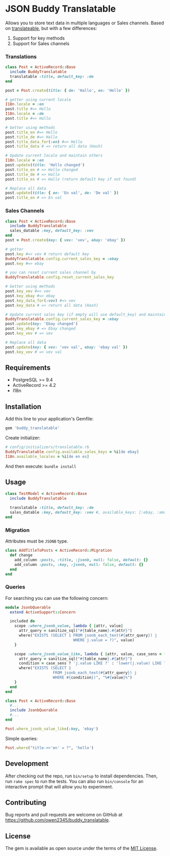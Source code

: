 # JSON Buddy Translatable

Allows you to store text data in multiple languages or Sales channels. Based on [translateable](https://github.com/olegantonyan/translateable), but with a few differences:

1. Support for key methods
2. Support for Sales channels

### Translations
```ruby
class Post < ActiveRecord::Base
  include BuddyTranslatable
  translatable :title, default_key: :de
end

post = Post.create(title: { de: 'Hallo', en: 'Hello' })

# getter using current locale
I18n.locale = :en
post.title #=> Hello
I18n.locale = :de
post.title #=> Hallo

# Getter using methods
post.title_en #=> Hello
post.title_de #=> Hallo
post.title_data_for(:en) #=> Hello
post.title_data # => return all data (Hash)

# Update current locale and maintain others
I18n.locale = :en
post.update(title: 'Hello changed')
post.title_en # => Hello changed
post.title_de # => Hallo
post.title_es # => Hallo (return default key if not found)

# Replace all data
post.update(title: { en: 'En val', de: 'De val' })
post.title_en # => En val
```

### Sales Channels
```ruby
class Post < ActiveRecord::Base
  include BuddyTranslatable
  sales_datable :key, default_key: :vev
end
post = Post.create(key: { vev: 'vev', ebay: 'ebay' })

# getter
post.key #=> vev # return default key
BuddyTranslatable.config.current_sales_key = :ebay
post.key #=> ebay

# you can reset current sales channel by
BuddyTranslatable.config.reset_current_sales_key

# Getter using methods
post.key_vev #=> vev
post.key_ebay #=> ebay
post.key_data_for(:vev) #=> vev
post.key_data # => return all data (Hash)

# Update current sales key (if empty will use default_key) and maintain others
BuddyTranslatable.config.current_sales_key = :ebay 
post.update(key: 'Ebay changed')
post.key_ebay # => Ebay changed
post.key_vev # => vev

# Replace all data
post.update(key: { vev: 'vev val', ebay: 'ebay val' })
post.key_vev # => vev val
```

## Requirements

- PostgreSQL >= 9.4
- ActiveRecord >= 4.2
- I18n

## Installation

Add this line to your application's Gemfile:

```ruby
gem 'buddy_translatable'
```

Create initializer:
```ruby
# config/initializers/translatable.rb
BuddyTranslatable.config.available_sales_keys = %i[de ebay]
I18n.available_locales = %i[de en es]
```

And then execute:
``` bundle install ```

## Usage

```ruby
class TestModel < ActiveRecord::Base
  include BuddyTranslatable

  translatable :title, default_key: :de
  sales_datable :key, default_key: :vev #, available_keys: [:ebay, :amazon, :vev]
end
```

### Migration

Attributes must be `JSONB` type.
```ruby
class AddTitleToPosts < ActiveRecord::Migration
  def change
    add_column :posts, :title, :jsonb, null: false, default: {}
    add_column :posts, :key, :jsonb, null: false, default: {}
  end
end
```

### Queries

For searching you can use the following concern:
```ruby
module JsonbQuerable
  extend ActiveSupport::Concern

  included do
    scope :where_jsonb_value, lambda { |attr, value|
      attr_query = sanitize_sql("#{table_name}.#{attr}")
      where("EXISTS (SELECT 1 FROM jsonb_each_text(#{attr_query}) j
                              WHERE j.value = ?)", value)
    }

    scope :where_jsonb_value_like, lambda { |attr, value, case_sens = false|
      attr_query = sanitize_sql("#{table_name}.#{attr}")
      condition = case_sens ? 'j.value LIKE ?' : 'lower(j.value) LIKE lower(?)'
      where("EXISTS (SELECT 1
                     FROM jsonb_each_text(#{attr_query}) j
                     WHERE #{condition})", "%#{value}%")
    }
  end
end

class Post < ActiveRecord::Base
  #...
  include JsonbQuerable
  #...
end

Post.where_jsonb_value_like(:key, 'ebay')
```
Simple queries:
```ruby
Post.where("title->>'en' = ?", 'hello')
```

## Development

After checking out the repo, run `bin/setup` to install dependencies. Then, run `rake spec` to run the tests. You can also run `bin/console` for an interactive prompt that will allow you to experiment.

## Contributing

Bug reports and pull requests are welcome on GitHub at https://github.com/owen2345/buddy_translatable.

## License
The gem is available as open source under the terms of the [MIT License](http://opensource.org/licenses/MIT).
